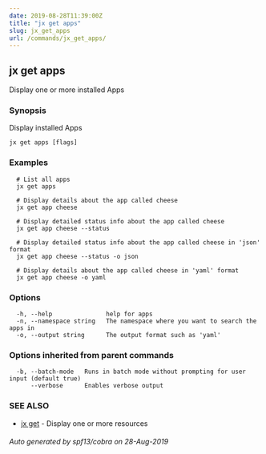 ```yaml
---
date: 2019-08-28T11:39:00Z
title: "jx get apps"
slug: jx_get_apps
url: /commands/jx_get_apps/
---
```

## jx get apps

Display one or more installed Apps

### Synopsis

Display installed Apps

```
jx get apps [flags]
```

### Examples

```
  # List all apps
  jx get apps
  
  # Display details about the app called cheese
  jx get app cheese
  
  # Display detailed status info about the app called cheese
  jx get app cheese --status
  
  # Display detailed status info about the app called cheese in 'json' format
  jx get app cheese --status -o json
  
  # Display details about the app called cheese in 'yaml' format
  jx get app cheese -o yaml
```

### Options

```
  -h, --help               help for apps
  -n, --namespace string   The namespace where you want to search the apps in
  -o, --output string      The output format such as 'yaml'
```

### Options inherited from parent commands

```
  -b, --batch-mode   Runs in batch mode without prompting for user input (default true)
      --verbose      Enables verbose output
```

### SEE ALSO

* [jx get](/commands/jx_get/)	 - Display one or more resources

###### Auto generated by spf13/cobra on 28-Aug-2019
